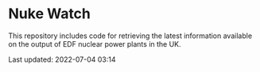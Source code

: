 # Nuke Watch

This repository includes code for retrieving the latest information available on the output of EDF nuclear power plants in the UK.

Last updated: 2022-07-04 03:14